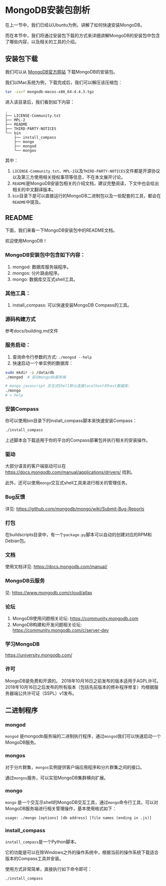 # MongoDB安装包剖析

在上一节中，我们已经以Ubuntu为例，讲解了如何快速安装MongoDB。

而在本节中，我们将通过安装包下载的方式来详细讲解MongoDB的安装包中包含了哪些内容，以及相关的工具的介绍。

## 安装包下载

我们可以从 [MongoDB官方网站](https://www.mongodb.com/try/download/community) 下载MongoDB的安装包。

我们以Mac系统为例，下载完成后，我们可以解压该压缩包：

```bash
tar -zxvf mongodb-macos-x86_64-4.4.3.tgz
```

进入该目录后，我们看到如下内容：

```
.
├── LICENSE-Community.txt
├── MPL-2
├── README
├── THIRD-PARTY-NOTICES
└── bin
    ├── install_compass
    ├── mongo
    ├── mongod
    └── mongos
```

其中：

1. `LICENSE-Community.txt`、`MPL-2`以及`THIRD-PARTY-NOTICES`文件都是开源协议以及第三方使用相关授权事项等信息，不在本文展开讨论。
2. `README`是MongoDB安装包相关的介绍文档，建议完整阅读，下文中也会给出相关的中文翻译版本。
3. `bin`目录下是可以直接运行的MongoDB二进制包以及一些配套的工具，都会在`README`中提及。

## README

下面，我们来看一下MongoDB安装包中的README文档。

欢迎使用MongoDB！

### MongoDB安装包中包含如下内容：

1. mongod: 数据库服务端程序。
2. mongos: 分片路由程序。
3. mongo: 数据库交互式shell工具。

### 其他工具：

1. install_compass: 可以快速安装MongoDB Compass的工具。

### 源码构建方式

参考docs/building.md文件

### 服务启动：

1. 查询命令行参数的方式: `./mongod --help`
2. 快速启动一个单实例的数据库：
```bash
sudo mkdir -p /data/db
./mongod  # 启动mongodb服务端

# mongo javascript 交互式Shell默认连接localhost的test数据库:
./mongo
# > help
```

### 安装Compass

你可以使用bin目录下的install_compass脚本来快速安装Compass：

```bash
./install_compass
```

上述脚本会下载适用于你的平台的Compass部署包并执行相关的安装操作。

### 驱动

大部分语言的客户端驱动可以在 https://docs.mongodb.com/manual/applications/drivers/ 找到。

此外，还可以使用`mongo`交互式shell工具来进行相关的管理任务。

### Bug反馈

详见: https://github.com/mongodb/mongo/wiki/Submit-Bug-Reports

### 打包

在buildscripts目录中，有一个`package.py`脚本可以自动的创建对应的RPM和Debian包。

### 文档

使用文档详见: https://docs.mongodb.com/manual/

### MongoDB云服务

见: https://www.mongodb.com/cloud/atlas

### 论坛

1. MongoDB使用问题相关论坛: https://community.mongodb.com
2. MongoDB构建和开发问题相关论坛: https://community.mongodb.com/c/server-dev

### 学习MongoDB

https://university.mongodb.com/

### 许可

MongoDB是免费和开源的。
2018年10月16日之前发布的版本适用于AGPL许可。
2018年10月16日之后发布的所有版本（包括先前版本的修补程序修复）均根据服务器端公共许可证（SSPL）v1发布。

## 二进制程序

### mongod

`mongod` 是mongodb服务端的二进制执行程序，通过`mongod`我们可以快速启动一个MongoDB服务。

### mongos

对于分片群集，`mongos`实例提供客户端应用程序和分片群集之间的接口。

通过`mongos`服务，可以实现MongoDB集群横向扩展。

### mongo

`mongo` 是一个交互示shell的MongoDB交互工具，通过`mongo`命令行工具，可以对MongoDB服务端进行相关管理操作，基本使用格式如下：

```
usage: ./mongo [options] [db address] [file names (ending in .js)]
```

### install_compass

`install_compass`是一个Python脚本。

它的功能是可以在除Windows之外的操作系统中，根据当前的操作系统下载适合版本的Compass工具并安装。

使用方式非常简单，直接执行如下命令即可：

```bash
./install_compass
```
